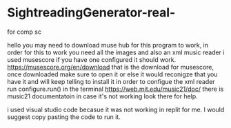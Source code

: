 # SightreadingGenerator-real-
for comp sc

hello you may need to download muse hub for this program to work,
in order for this to work you need all the images and also an xml music reader i used musescore if you have one configured it should work.
https://musescore.org/en/download
that is the download for musescore, once downloaded make sure to open it or else it would reconigze that you have it and will keep telling to install it
in order to configue the xml reader run 
configure.run()
in the terminal 
https://web.mit.edu/music21/doc/
there is music21 documentatoin in case it's not working look there for help.

i used visual studio code becasue it was not working in replit for me. I would suggest copy pasting the code to run it. 

